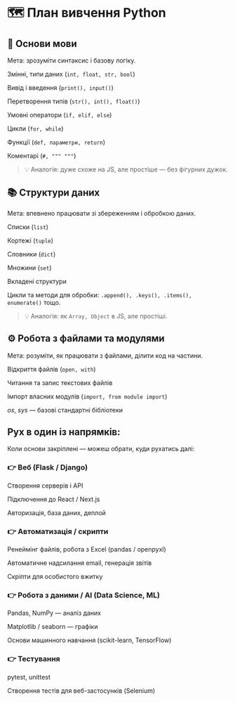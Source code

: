 # 🗺️ План вивчення Python

## 🔰 Основи мови
Мета: зрозуміти синтаксис і базову логіку.

Змінні, типи даних (``int, float, str, bool``)

Вивід і введення (``print(), input()``)

Перетворення типів (``str(), int(), float()``)

Умовні оператори (``if, elif, else``)

Цикли (``for, while``)

Функції (``def, параметри, return``)

Коментарі (``#, """ """``)

> 💡 Аналогія: дуже схоже на JS, але простіше — без фігурних дужок.

## 📚 Структури даних
Мета: впевнено працювати зі збереженням і обробкою даних.

Списки (``list``)

Кортежі (``tuple``)

Словники (``dict``)

Множини (``set``)

Вкладені структури

Цикли та методи для обробки: ``.append(), .keys(), .items(), enumerate()`` тощо.

> 💡 Аналогія: як ``Array, Object`` в JS, але простіші.

## ⚙️ Робота з файлами та модулями
Мета: розуміти, як працювати з файлами, ділити код на частини.

Відкриття файлів (``open, with``)

Читання та запис текстових файлів

Імпорт власних модулів (``import, from module import``)

*os*, *sys* — базові стандартні бібліотеки

## Рух в один із напрямків:
Коли основи закріплені — можеш обрати, куди рухатись далі:

### 👉 Веб (Flask / Django)
Створення серверів і API

Підключення до React / Next.js

Авторизація, база даних, деплой

### 👉 Автоматизація / скрипти
Ренеймінг файлів, робота з Excel (pandas / openpyxl)

Автоматичне надсилання email, генерація звітів

Скріпти для особистого вжитку

### 👉 Робота з даними / AI (Data Science, ML)
Pandas, NumPy — аналіз даних

Matplotlib / seaborn — графіки

Основи машинного навчання (scikit-learn, TensorFlow)

### 👉 Тестування
pytest, unittest

Створення тестів для веб-застосунків (Selenium)





